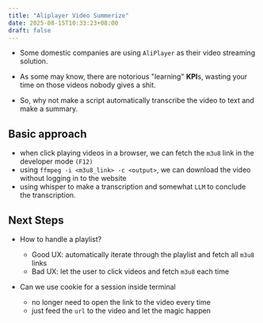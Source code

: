 ```yaml
---
title: "Aliplayer Video Summerize"
date: 2025-08-15T10:33:23+08:00
draft: false
---
```


- Some domestic companies are using `AliPlayer` as their video streaming solution.

- As some may know, there are notorious "learning" **KPI**s, wasting your time
on those videos nobody gives a shit.

- So, why not make a script automatically transcribe the video to text and
make a summary.

## Basic approach

- when click playing videos in a browser, we can fetch the `m3u8` link
in the developer mode `(F12)`
- using `ffmpeg -i <m3u8_link> -c <output>`, we can download the video
without logging in to the website
- using whisper to make a transcription and somewhat `LLM` to conclude the transcription.

## Next Steps

- How to handle a playlist?
  - Good UX: automatically iterate through the playlist and fetch all `m3u8` links
  - Bad UX: let the user to click videos and fetch `m3u8` each time

- Can we use cookie for a session inside terminal
  - no longer need to open the link to the video every time
  - just feed the `url` to the video and let the magic happen
